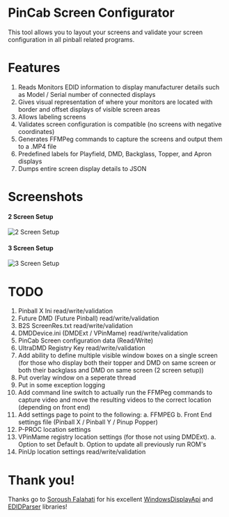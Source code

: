 # PinCab Screen Configurator
This tool allows you to layout your screens and validate your screen configuration in all pinball related programs.

# Features

1. Reads Monitors EDID information to display manufacturer details such as Model / Serial number of connected displays
2. Gives visual representation of where your monitors are located with border and offset displays of visible screen areas
3. Allows labeling screens
4. Validates screen configuration is compatible (no screens with negative coordinates)
5. Generates FFMPeg commands to capture the screens and output them to a .MP4 file
6. Predefined labels for Playfield, DMD, Backglass, Topper, and Apron displays
7. Dumps entire screen display details to JSON

# Screenshots

#### 2 Screen Setup  

![2 Screen Setup](https://github.com/xantari/PinCabScreenConfigurator/raw/master/Screenshots/Screenshot_2Screens.png "2 Screen Setup")

#### 3 Screen Setup  
![3 Screen Setup](https://github.com/xantari/PinCabScreenConfigurator/raw/master/Screenshots/Screenshot_3Screens.png "3 Screen Setup")

# TODO
1. Pinball X Ini read/write/validation
2. Future DMD (Future Pinball) read/write/validation
3. B2S ScreenRes.txt read/write/validation
4. DMDDevice.ini (DMDExt / VPinMame) read/write/validation
5. PinCab Screen configuration data (Read/Write)
6. UltraDMD Registry Key read/write/validation
7. Add ability to define multiple visible window boxes on a single screen (for those who display both their topper and DMD on same screen or both their backglass and DMD on same screen (2 screen setup))
8. Put overlay window on a seperate thread
9. Put in some exception logging
10. Add command line switch to actually run the FFMPeg commands to capture video and move the resulting videos to the correct location (depending on front end)
11. Add settings page to point to the following:
a. FFMPEG
b. Front End settings file (Pinball X / Pinball Y / Pinup Popper)
12. P-PROC location settings
13. VPinMame registry location settings (for those not using DMDExt). 
a. Option to set Default
b. Option to update all previously run ROM's
14. PinUp location settings read/write/validation


# Thank you!
Thanks go to [Soroush Falahati](https://github.com/falahati) for his excellent [WindowsDisplayApi](https://github.com/falahati/WindowsDisplayAPI) and [EDIDParser](https://github.com/falahati/EDIDParser) libraries!